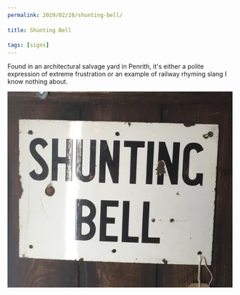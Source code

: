 ```yaml
---
permalink: 2019/02/28/shunting-bell/

title: Shunting Bell

tags: [signs]
---
```


Found in an architectural salvage yard in Penrith, it's either a polite expression of
extreme frustration or an example of railway rhyming slang I know nothing about.

![sign](/img/posts/shunting-bell/shunting-bell.webp)
